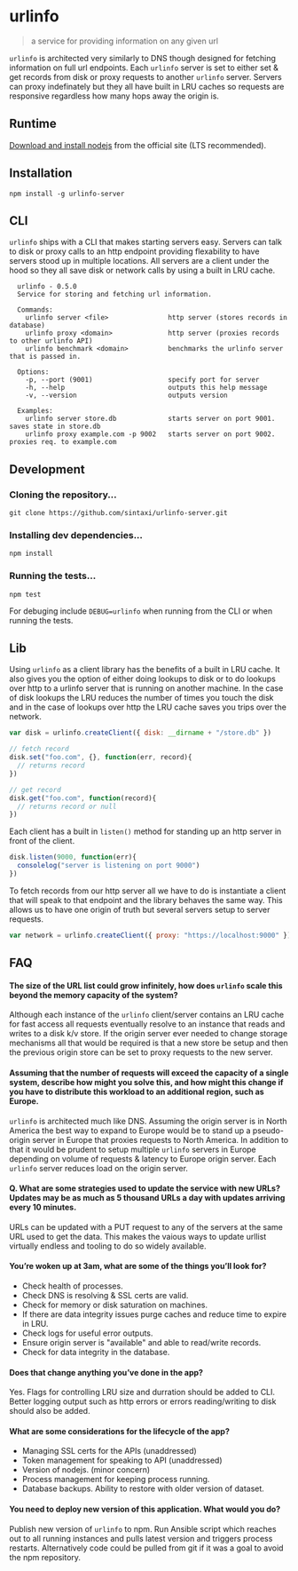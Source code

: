 # urlinfo

> a service for providing information on any given url

`urlinfo` is architected very similarly to DNS though designed for fetching information on full url endpoints. Each `urlinfo` server is set to either set & get records from disk or proxy requests to another `urlinfo` server. Servers can proxy indefinately but they all have built in LRU caches so requests are responsive regardless how many hops away the origin is.

## Runtime

[Download and install nodejs](https://nodejs.org/en/) from the official site (LTS recommended).

## Installation

    npm install -g urlinfo-server

## CLI

`urlinfo` ships with a CLI that makes starting servers easy. Servers can talk to disk or proxy calls to an http endpoint providing flexability to have servers stood up in multiple locations. All servers are a client under the hood so they all save disk or network calls by using a built in LRU cache.

```  
  urlinfo - 0.5.0
  Service for storing and fetching url information.

  Commands:
    urlinfo server <file>               http server (stores records in database)
    urlinfo proxy <domain>              http server (proxies records to other urlinfo API)
    urlinfo benchmark <domain>          benchmarks the urlinfo server that is passed in.

  Options:
    -p, --port (9001)                   specify port for server
    -h, --help                          outputs this help message
    -v, --version                       outputs version

  Examples:
    urlinfo server store.db             starts server on port 9001. saves state in store.db
    urlinfo proxy example.com -p 9002   starts server on port 9002. proxies req. to example.com
```

## Development

### Cloning the repository...

    git clone https://github.com/sintaxi/urlinfo-server.git

### Installing dev dependencies...

    npm install

### Running the tests...

    npm test

For debuging include `DEBUG=urlinfo` when running from the CLI or when running the tests.

## Lib

Using `urlinfo` as a client library has the benefits of a built in LRU cache. It also gives you the option of either doing lookups to disk or to do lookups over http to a urlinfo server that is running on another machine. In the case of disk lookups the LRU reduces the number of times you touch the disk and in the case of lookups over http the LRU cache saves you trips over the network.

```javascript
var disk = urlinfo.createClient({ disk: __dirname + "/store.db" })

// fetch record
disk.set("foo.com", {}, function(err, record){
  // returns record
})

// get record
disk.get("foo.com", function(record){
  // returns record or null
})

```

Each client has a built in `listen()` method for standing up an http server in front of the client.

```javascript
disk.listen(9000, function(err){
  consolelog("server is listening on port 9000")
})
```

To fetch records from our http server all we have to do is instantiate a client that will speak to that endpoint and the library behaves the same way. This allows us to have one origin of truth but several servers setup to server requests.

```javascript
var network = urlinfo.createClient({ proxy: "https://localhost:9000" })

```

## FAQ

#### The size of the URL list could grow infinitely, how does `urlinfo` scale this beyond the memory capacity of the system?

Although each instance of the `urlinfo` client/server contains an LRU cache for fast access all requests eventually resolve to an instance that reads and writes to a disk k/v store. If the origin server ever needed to change storage mechanisms all that would be required is that a new store be setup and then the previous origin store can be set to proxy requests to the new server.

#### Assuming that the number of requests will exceed the capacity of a single system, describe how might you solve this, and how might this change if you have to distribute this workload to an additional region, such as Europe.

`urlinfo` is architected much like DNS. Assuming the origin server is in North America the best way to expand to Europe would be to stand up a pseudo-origin server in Europe that proxies requests to North America. In addition to that it would be prudent to setup multiple `urlinfo` servers in Europe depending on volume of requests & latency to Europe origin server. Each `urlinfo` server reduces load on the origin server.

#### Q. What are some strategies used to update the service with new URLs? Updates may be as much as 5 thousand URLs a day with updates arriving every 10 minutes.

URLs can be updated with a PUT request to any of the servers at the same URL used to get the data. This makes the vaious ways to update urllist virtually endless and tooling to do so widely available.

#### You’re woken up at 3am, what are some of the things you’ll look for?

- Check health of processes.
- Check DNS is resolving & SSL certs are valid.
- Check for memory or disk saturation on machines.
- If there are data integrity issues purge caches and reduce time to expire in LRU.
- Check logs for useful error outputs.
- Ensure origin server is "available" and able to read/write records.
- Check for data integrity in the database.

#### Does that change anything you’ve done in the app?

Yes. Flags for controlling LRU size and durration should be added to CLI. Better logging output such as http errors or errors reading/writing to disk should also be added.

#### What are some considerations for the lifecycle of the app?

- Managing SSL certs for the APIs (unaddressed)
- Token management for speaking to API (unaddressed)
- Version of nodejs. (minor concern)
- Process management for keeping process running.
- Database backups. Ability to restore with older version of dataset.

#### You need to deploy new version of this application. What would you do?

Publish new version of `urlinfo` to npm. Run Ansible script which reaches out to all running instances and pulls latest version and triggers process restarts. Alternatively code could be pulled from git if it was a goal to avoid the npm repository.

